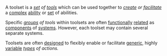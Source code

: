 A toolset is a *[set](https://github.com/gcassel/Modular-Organization-Terminology/blob/master/terms/system.md) of [tools](https://github.com/gcassel/Modular-Organization-Terminology/blob/master/terms/tool.md)* which can be used together to *[create](https://github.com/gcassel/Modular-Organization-Terminology/blob/master/terms/create.md) or [facilitate](https://github.com/gcassel/Modular-Organization-Terminology/blob/master/terms/facilitate.md)* a [complex](https://github.com/gcassel/Modular-Organization-Terminology/blob/master/terms/complex.md) [ability](https://github.com/gcassel/Modular-Organization-Terminology/blob/master/terms/ability.md) or [set](https://github.com/gcassel/Modular-Organization-Terminology/blob/master/terms/set.md) of abilities.    

Specific *[groups](https://github.com/gcassel/Modular-Organization-Terminology/blob/master/terms/group.md) of tools* within toolsets are often [functionally](https://github.com/gcassel/Modular-Organization-Terminology/blob/master/terms/function.md) [related](https://github.com/gcassel/Modular-Organization-Terminology/blob/master/terms/relationship.md) as [components](https://github.com/gcassel/Modular-Organization-Terminology/blob/master/terms/component.md) of [systems](https://github.com/gcassel/Modular-Organization-Terminology/blob/master/terms/system.md).  However, each toolset may contain several separate systems.

Toolsets are often [designed](https://github.com/gcassel/Modular-Organization-Terminology/blob/master/terms/design.md) to flexibly enable or facilitate [generic](https://github.com/gcassel/Modular-Organization-Terminology/blob/master/terms/generic.md), highly [variable](https://github.com/gcassel/Modular-Organization-Terminology/blob/master/terms/variable.md) *[types](https://github.com/gcassel/Modular-Organization-Terminology/blob/master/terms/type.md) of actions.*
